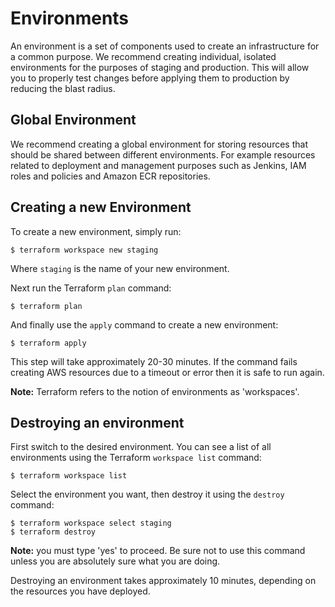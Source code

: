 # Environments

An environment is a set of components used to create an infrastructure for a common purpose.
We recommend creating individual, isolated environments for the purposes of staging and production.
This will allow you to properly test changes before applying them to production by reducing the blast
radius.

## Global Environment

We recommend creating a global environment for storing resources that should be shared between
different environments. For example resources related to deployment and management purposes such
as Jenkins, IAM roles and policies and Amazon ECR repositories.

## Creating a new Environment

To create a new environment, simply run:

    $ terraform workspace new staging

Where `staging` is the name of your new environment.

Next run the Terraform `plan` command:

    $ terraform plan

And finally use the `apply` command to create a new environment:

    $ terraform apply

This step will take approximately 20-30 minutes. If the command fails creating AWS resources due to a
timeout or error then it is safe to run again.

**Note:** Terraform refers to the notion of environments as 'workspaces'.

## Destroying an environment

First switch to the desired environment. You can see a list of all environments using the Terraform
`workspace list` command:

    $ terraform workspace list

Select the environment you want, then destroy it using the `destroy` command:

    $ terraform workspace select staging
    $ terraform destroy

 
**Note:** you must type 'yes' to proceed. Be sure not to use this command unless you are
absolutely sure what you are doing.

Destroying an environment takes approximately 10 minutes, depending on the resources you have deployed.
